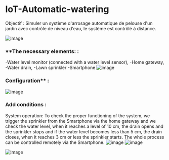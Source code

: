# IoT-Automatic-watering
Objectif : Simuler un système d'arrosage automatique de pelouse d'un jardin avec contrôle de  niveau d'eau, le système est contrôlé à distance.

![image](https://user-images.githubusercontent.com/101791324/209539550-7327f0b5-e2b8-42ac-8543-05bc678b497a.png)

### **The necessary elements: : 
-Water level monitor (connected with a water level sensor),
-Home gateway,
-Water drain,
-Lawn sprinkler
-Smartphone
![image](https://user-images.githubusercontent.com/101791324/209539597-96adb833-3b3b-4de4-83f5-abd1766b2b32.png)
### Configuration** : 
![image](https://user-images.githubusercontent.com/101791324/209539834-6c2ec78e-6326-417f-917c-04a3d1b6cf79.png)

### Add conditions : 

System operation:
To check the proper functioning of the system, we trigger the sprinkler from the
Smartphone via the home gateway and we check the water level, when it reaches a
level of 10 cm, the drain opens and the sprinkler stops and if the water level becomes
less than 5 cm, the drain closes, when it reaches 3 cm or less the sprinkler starts.
The whole process can be controlled remotely via the Smartphone.
![image](https://user-images.githubusercontent.com/101791324/209539736-57e04c48-ad6f-4896-ad3b-7d91e8cb8ea0.png)
![image](https://user-images.githubusercontent.com/101791324/209539680-d1fac383-04c7-491e-a0e8-0aa956196639.png)

![image](https://user-images.githubusercontent.com/101791324/209539905-efd37f73-fbb7-438f-9d1a-bee3fe009f7b.png)



